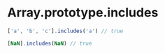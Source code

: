 # Array.prototype.includes

```js
['a', 'b', 'c'].includes('a') // true

[NaN].includes(NaN) // true
```
